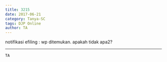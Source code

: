 ```yaml
---
title: 3215
date: 2017-06-21
category: Tanya-SC
tags: DJP Online
author: TA
---
```


notifikasi efiling : wp ditemukan. apakah tidak apa2?

---



`TA`

